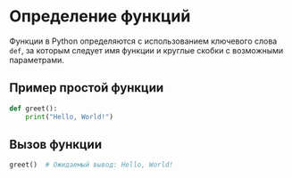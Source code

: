 # Определение функций

Функции в Python определяются с использованием ключевого слова `def`, за которым следует имя функции и круглые скобки с возможными параметрами.

## Пример простой функции

```python
def greet():
    print("Hello, World!")
```

## Вызов функции

```python
greet()  # Ожидаемый вывод: Hello, World!
```
